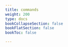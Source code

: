 ```yaml
---
title: commands
weight: 200
type: docs
bookCollapseSection: false
bookFlatSection: false
bookToc: false

---
```

